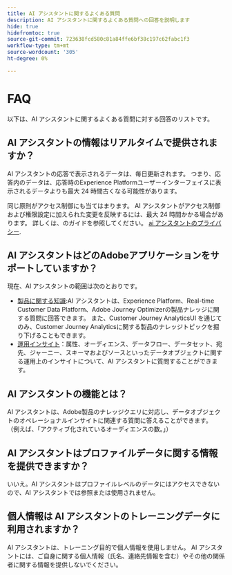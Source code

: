 ```yaml
---
title: AI アシスタントに関するよくある質問
description: AI アシスタントに関するよくある質問への回答を説明します
hide: true
hidefromtoc: true
source-git-commit: 723638fcd580c81a84ffe6bf38c197c62fabc1f3
workflow-type: tm+mt
source-wordcount: '305'
ht-degree: 0%

---
```


# FAQ

以下は、AI アシスタントに関するよくある質問に対する回答のリストです。

## AI アシスタントの情報はリアルタイムで提供されますか？

AI アシスタントの応答で表示されるデータは、毎日更新されます。 つまり、応答内のデータは、応答時のExperience Platformユーザーインターフェイスに表示されるデータよりも最大 24 時間古くなる可能性があります。

同じ原則がアクセス制御にも当てはまります。 AI アシスタントがアクセス制御および権限設定に加えられた変更を反映するには、最大 24 時間かかる場合があります。 詳しくは、のガイドを参照してください。 [ai アシスタントのプライバシー](./privacy.md).

## AI アシスタントはどのAdobeアプリケーションをサポートしていますか？

現在、AI アシスタントの範囲は次のとおりです。

* [製品に関する知識](./home.md#product-knowledge):AI アシスタントは、Experience Platform、Real-time Customer Data Platform、Adobe Journey Optimizerの製品ナレッジに関する質問に回答できます。 また、Customer Journey AnalyticsUI を通じてのみ、Customer Journey Analyticsに関する製品のナレッジトピックを掘り下げることもできます。
* [運用インサイト](./home.md#operational-insights)：属性、オーディエンス、データフロー、データセット、宛先、ジャーニー、スキーマおよびソースといったデータオブジェクトに関する運用上のインサイトについて、AI アシスタントに質問することができます。

## AI アシスタントの機能とは？

AI アシスタントは、Adobe製品のナレッジクエリに対応し、データオブジェクトのオペレーショナルインサイトに関連する質問に答えることができます。 （例えば、「アクティブ化されているオーディエンスの数。」）

## AI アシスタントはプロファイルデータに関する情報を提供できますか？

いいえ。AI アシスタントはプロファイルレベルのデータにはアクセスできないので、AI アシスタントでは参照または使用されません。

## 個人情報は AI アシスタントのトレーニングデータに利用されますか？

AI アシスタントは、トレーニング目的で個人情報を使用しません。 AI アシスタントには、ご自身に関する個人情報（氏名、連絡先情報を含む）やその他の関係者に関する情報を提供しないでください。